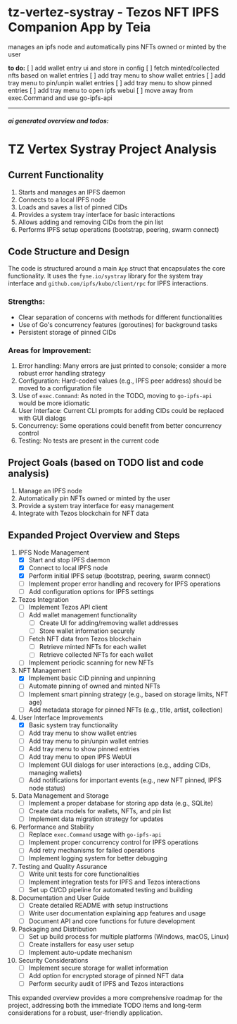 # tz-vertez-systray - Tezos NFT IPFS Companion App by Teia

manages an ipfs node and automatically pins NFTs owned or minted by the user

**to do:**
[ ] add wallet entry ui and store in config
[ ] fetch minted/collected nfts based on wallet entries
[ ] add tray menu to show wallet entries
[ ] add tray menu to pin/unpin wallet entries
[ ] add tray menu to show pinned entries
[ ] add tray menu to open ipfs webui
[ ] move away from exec.Command and use go-ipfs-api


---

#### *ai generated overview and todos:*

# TZ Vertex Systray Project Analysis

## Current Functionality

1. Starts and manages an IPFS daemon
2. Connects to a local IPFS node
3. Loads and saves a list of pinned CIDs
4. Provides a system tray interface for basic interactions
5. Allows adding and removing CIDs from the pin list
6. Performs IPFS setup operations (bootstrap, peering, swarm connect)

## Code Structure and Design

The code is structured around a main `App` struct that encapsulates the core functionality. It uses the `fyne.io/systray` library for the system tray interface and `github.com/ipfs/kubo/client/rpc` for IPFS interactions.

### Strengths:
- Clear separation of concerns with methods for different functionalities
- Use of Go's concurrency features (goroutines) for background tasks
- Persistent storage of pinned CIDs

### Areas for Improvement:
1. Error handling: Many errors are just printed to console; consider a more robust error handling strategy
2. Configuration: Hard-coded values (e.g., IPFS peer address) should be moved to a configuration file
3. Use of `exec.Command`: As noted in the TODO, moving to `go-ipfs-api` would be more idiomatic
4. User Interface: Current CLI prompts for adding CIDs could be replaced with GUI dialogs
5. Concurrency: Some operations could benefit from better concurrency control
6. Testing: No tests are present in the current code

## Project Goals (based on TODO list and code analysis)

1. Manage an IPFS node
2. Automatically pin NFTs owned or minted by the user
3. Provide a system tray interface for easy management
4. Integrate with Tezos blockchain for NFT data

## Expanded Project Overview and Steps

1. IPFS Node Management
   - [x] Start and stop IPFS daemon
   - [x] Connect to local IPFS node
   - [x] Perform initial IPFS setup (bootstrap, peering, swarm connect)
   - [ ] Implement proper error handling and recovery for IPFS operations
   - [ ] Add configuration options for IPFS settings

2. Tezos Integration
   - [ ] Implement Tezos API client
   - [ ] Add wallet management functionality
     - [ ] Create UI for adding/removing wallet addresses
     - [ ] Store wallet information securely
   - [ ] Fetch NFT data from Tezos blockchain
     - [ ] Retrieve minted NFTs for each wallet
     - [ ] Retrieve collected NFTs for each wallet
   - [ ] Implement periodic scanning for new NFTs

3. NFT Management
   - [x] Implement basic CID pinning and unpinning
   - [ ] Automate pinning of owned and minted NFTs
   - [ ] Implement smart pinning strategy (e.g., based on storage limits, NFT age)
   - [ ] Add metadata storage for pinned NFTs (e.g., title, artist, collection)

4. User Interface Improvements
   - [x] Basic system tray functionality
   - [ ] Add tray menu to show wallet entries
   - [ ] Add tray menu to pin/unpin wallet entries
   - [ ] Add tray menu to show pinned entries
   - [ ] Add tray menu to open IPFS WebUI
   - [ ] Implement GUI dialogs for user interactions (e.g., adding CIDs, managing wallets)
   - [ ] Add notifications for important events (e.g., new NFT pinned, IPFS node status)

5. Data Management and Storage
   - [ ] Implement a proper database for storing app data (e.g., SQLite)
   - [ ] Create data models for wallets, NFTs, and pin list
   - [ ] Implement data migration strategy for updates

6. Performance and Stability
   - [ ] Replace `exec.Command` usage with `go-ipfs-api`
   - [ ] Implement proper concurrency control for IPFS operations
   - [ ] Add retry mechanisms for failed operations
   - [ ] Implement logging system for better debugging

7. Testing and Quality Assurance
   - [ ] Write unit tests for core functionalities
   - [ ] Implement integration tests for IPFS and Tezos interactions
   - [ ] Set up CI/CD pipeline for automated testing and building

8. Documentation and User Guide
   - [ ] Create detailed README with setup instructions
   - [ ] Write user documentation explaining app features and usage
   - [ ] Document API and core functions for future development

9. Packaging and Distribution
   - [ ] Set up build process for multiple platforms (Windows, macOS, Linux)
   - [ ] Create installers for easy user setup
   - [ ] Implement auto-update mechanism

10. Security Considerations
    - [ ] Implement secure storage for wallet information
    - [ ] Add option for encrypted storage of pinned NFT data
    - [ ] Perform security audit of IPFS and Tezos interactions

This expanded overview provides a more comprehensive roadmap for the project, addressing both the immediate TODO items and long-term considerations for a robust, user-friendly application.